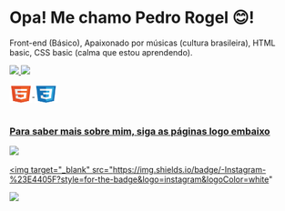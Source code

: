 <h1>Opa! Me chamo Pedro Rogel 😊!</h1>
<p>Front-end (Básico), Apaixonado por músicas (cultura brasileira), HTML basic, CSS basic (calma que estou aprendendo).</p>

<div>
   <a href="https://github.com/pedro-rogel">
   <img height="180em" src="https://github-readme-stats.vercel.app/api?username=pedro-rogel&show_icons=true&theme=tokyonight&include_all_commits=true&count_private=true"/>
   <img height="180em" src="https://github-readme-stats.vercel.app/api/top-langs/?username=pedro-rogel&layout=compact&langs_count=6&theme=tokyonight"/>

</div>
<div style="display: inline_block"><br>
  <img align="center" alt="HTML" height="30" width="40" src="https://raw.githubusercontent.com/devicons/devicon/master/icons/html5/html5-original.svg">
  <img align="center" alt="CSS" height="30" width="40" src="https://raw.githubusercontent.com/devicons/devicon/master/icons/css3/css3-original.svg">
</div>
 
 <br>
 
  ### Para saber mais sobre mim, siga as páginas logo embaixo
 
<div> 
  <!--youtube aqui em baixo-->
   <a href="https://www.youtube.com/@PedroRogel./about"><img target="_blank"  src="https://img.shields.io/badge/YouTube-FF0000?style=for-the-badge&logo=youtube&logoColor=white"></a>
 
  <!--instagram aqui em baixo-->
  <a href="https://www.instagram.com/_pedrorogel_/"> <img target="_blank" src="https://img.shields.io/badge/-Instagram-%23E4405F?style=for-the-badge&logo=instagram&logoColor=white" </a>
 

  <!--linkedin aqui em baixo-->
  <a  href="linkedin.com/in/pedro-henrique-395b67272"><img target="_blank"  src="https://img.shields.io/badge/-LinkedIn-%230077B5?style=for-the-badge&logo=linkedin&logoColor=white"></a> 
 
 

</div>
